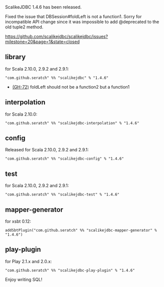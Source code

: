 ScalikeJDBC 1.4.6 has been released. 

Fixed the issue that DBSession#foldLeft is not a function1. Sorry for incompatible API change since it was impossible to add @deprecated to the old tuple2 method.

https://github.com/scalikejdbc/scalikejdbc/issues?milestone=20&page=1&state=closed


## library

for Scala 2.10.0, 2.9.2 and 2.9.1:

    "com.github.seratch" %% "scalikejdbc" % "1.4.6"

* [(GH-72)](https://github.com/scalikejdbc/scalikejdbc/issues/72) foldLeft should not be a function2 but a function1

## interpolation

for Scala 2.10.0:

    "com.github.seratch" %% "scalikejdbc-interpolation" % "1.4.6"

## config

Released for Scala 2.10.0, 2.9.2 and 2.9.1:

    "com.github.seratch" %% "scalikejdbc-config" % "1.4.6"

## test

for Scala 2.10.0, 2.9.2 and 2.9.1:

    "com.github.seratch" %% "scalikejdbc-test" % "1.4.6"

## mapper-generator

for xsbt 0.12:

    addSbtPlugin("com.github.seratch" %% "scalikejdbc-mapper-generator" % "1.4.6")

## play-plugin

for Play 2.1.x and 2.0.x:

    "com.github.seratch" %% "scalikejdbc-play-plugin" % "1.4.6"


Enjoy writing SQL!

